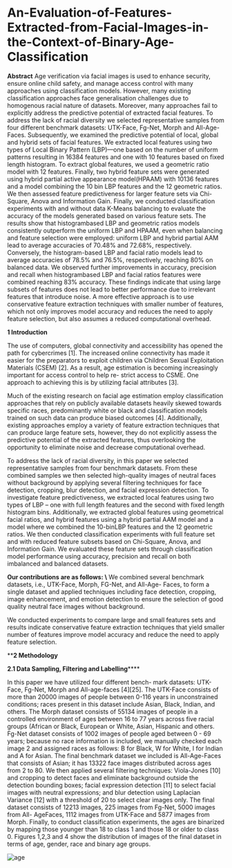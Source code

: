 # An-Evaluation-of-Features-Extracted-from-Facial-Images-in-the-Context-of-Binary-Age-Classification


**Abstract**
Age verification via facial images is used to enhance security, ensure online child safety, and
manage access control with many approaches using classification models. However, many existing
classification approaches face generalisation challenges due to homogenous racial nature of datasets.
Moreover, many approaches fail to explicitly address the predictive potential of extracted facial
features. To address the lack of racial diversity we selected representative samples from four different
benchmark datasets: UTK-Face, Fg-Net, Morph and All-Age-Faces. Subsequently, we examined the
predictive potential of local, global and hybrid sets of facial features. We extracted local features
using two types of Local Binary Pattern (LBP)—one based on the number of uniform patterns
resulting in 16384 features and one with 10 features based on fixed length histogram. To extract
global features, we used a geometric ratio model with 12 features. Finally, two hybrid feature
sets were generated using hybrid partial active appearance model(HPAAM) with 10136 features
and a model combining the 10 bin LBP features and the 12 geometric ratios. We then assessed
feature predictiveness for larger feature sets via Chi-Square, Anova and Information Gain. Finally,
we conducted classification experiments with and without data K-Means balancing to evaluate the
accuracy of the models generated based on various feature sets. The results show that histogrambased LBP and geometric ratios models consistently outperform the uniform LBP and HPAAM,
even when balancing and feature selection were employed: uniform LBP and hybrid partial AAM
lead to average accuracies of 70.48% and 72.68%, respectively. Conversely, the histogram-based LBP
and facial ratio models lead to average accuracies of 78.5% and 76.5%, respectively, reaching 80% on
balanced data. We observed further improvements in accuracy, precision and recall when histogrambased LBP and facial ratios features were combined reaching 83% accuracy. These findings indicate
that using large subsets of features does not lead to better performance due to irrelevant features
that introduce noise. A more effective approach is to use conservative feature extraction techniques
with smaller number of features, which not only improves model accuracy and reduces the need to
apply feature selection, but also assumes a reduced computational overhead.


**1 Introduction**

The use of computers, global connectivity and accessibility has opened the path for cybercrimes [1]. The increased online connectivity has made it easier for the preparators to exploit children via Children Sexual Exploitation Materials (CSEM) [2]. As a result, age estimation is becoming increasingly important for access control to help re- strict access to CSME. One approach to achieving this is by utilizing facial attributes [3]. 

Much of the existing research on facial age estimation employ classification approaches that rely on publicly available datasets heavily skewed towards specific races, predominantly white or black and classification models trained on such data can produce biased outcomes [4]. Additionally, existing approaches employ a variety of feature extraction techniques that can produce large feature sets, however, they do not explicitly assess the predictive potential of the extracted features, thus overlooking the opportunity to eliminate noise and decrease computational overhead. 

To address the lack of racial diversity, in this paper we selected representative samples from four benchmark datasets. From these combined samples we then selected high-quality images of neutral faces without background by applying several filtering techniques for face detection, cropping, blur detection, and facial expression detection. To investigate feature predictiveness, we extracted local features using two types of LBP – one with full length features and the second with fixed length histogram bins. Additionally, we extracted global features using geometrical facial ratios, and hybrid features using a hybrid partial AAM model and a model where we combined the 10-binLBP features   and the 12 geometric ratios. We then conducted classification experiments with full feature set and with reduced feature subsets based on Chi-Square, Anova, and Information Gain. We evaluated these feature sets through classification model performance using accuracy, precision and recall on both imbalanced and balanced datasets.


**Our contributions are as follows: \\**
We combined several benchmark datasets, i.e., UTK-Face, Morph, FG-Net, and All-Age- Faces, to form a single dataset and applied techniques including face detection, cropping, image enhancement, and emotion detection to ensure the selection of good quality neutral face images without background. 

 We conducted experiments to compare large and small features sets and results indicate conservative feature extraction techniques that yield smaller number of features improve model accuracy and reduce the need to apply feature selection.    

****2 Methodology**


**2.1 Data Sampling, Filtering
and Labelling******


In this paper we have utilized four different bench- mark datasets: UTK-Face, Fg-Net,
Morph and All-age-faces [4][25]. The UTK-Face
consists of more than 20000 images of people between 0-116 years in unconstrained conditions;
races present in this dataset include Asian, Black,
Indian, and others. The Morph dataset consists
of 55134 images of people in a controlled environment of ages between 16 to 77 years across
five racial groups (African or Black, European
or White, Asian, Hispanic and others. Fg-Net
dataset consists of 1002 images of people aged
between 0 - 69 years; because no race information is included, we manually checked each image
2
and assigned races as follows: B for Black, W for
White, I for Indian and A for Asian. The final
benchmark dataset we included is All-Age-Faces
that consists of Asian; it has 13322 face images
distributed across ages from 2 to 80.
We then applied several filtering techniques:
Viola-Jones [10] and cropping to detect faces
and eliminate background outside the detection
bounding boxes; facial expression detection [11]
to select facial images with neutral expressions;
and blur detection using Laplacian Variance [12]
with a threshold of 20 to select clear images only.
The final dataset consists of 12213 images, 225
images from Fg-Net, 5000 images from All- AgeFaces, 1112 images from UTK-Face and 5877 images from Morph. Finally, to conduct classification experiments, the ages are binarized by mapping those younger than 18 to class 1 and those
18 or older to class 0. Figures 1,2,3 and 4 show
the distribution of images of the final dataset in
terms of age, gender, race and binary age groups.



![age](https://github.com/user-attachments/assets/8357c219-8535-4ec8-92e8-47d45a5eb30e)
